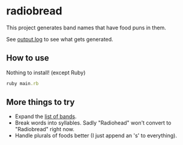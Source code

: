 # radiobread
This project generates band names that have food puns in them.

See [output.log](https://github.com/egonSchiele/radiobread/blob/master/output.log) to see what gets generated.

## How to use

Nothing to install! (except Ruby)

```ruby
ruby main.rb
```

## More things to try

- Expand the [list of bands](https://github.com/egonSchiele/radiobread/blob/master/lib/radiobread/bands.txt).
- Break words into syllables. Sadly "Radiohead" won't convert to "Radiobread" right now.
- Handle plurals of foods better (I just append an 's' to everything).
